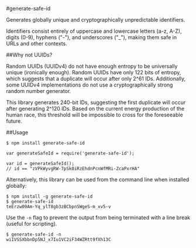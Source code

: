 #generate-safe-id

Generates globally unique and cryptographically unpredictable identifiers.

Identifiers consist entirely of uppercase and lowercase letters (a-z, A-Z),
digits (0-9), hyphens ("-"), and underscores ("_"), making them safe in URLs
and other contexts.

##Why not UUIDs?

Random UUIDs (UUIDv4) do not have enough entropy to be universally unique
(ironically enough). Random UUIDs have only 122 bits of entropy, which suggests
that a duplicate will occur after only 2^61 IDs.  Additionally, some UUIDv4
implementations do not use a cryptographically strong random number generator.

This library generates 240-bit IDs, suggesting the first duplicate will occur
after generating 2^120 IDs. Based on the current energy production of the human
race, this threshold will be impossible to cross for the foreseeable future.

##Usage

```
$ npm install generate-safe-id
```

```
var generateSafeId = require('generate-safe-id');

var id = generateSafeId();
// id == "zVPkWyvgRW-7pSk0iRzEhdnPcnWfMRi-ZcaPxrHA"
```

Alternatively, this library can be used from the command line when installed
globally:

```
$ npm install -g generate-safe-id
$ generate-safe-id
teErzw09Am-Yq_ylT8gb3zBCbpnSWgeS-m_xv5-v
```

Use the `-n` flag to prevent the output from being terminated with a line break
(useful for scripting).

```
$ generate-safe-id -n
wiIVSSXbbnDp5NJ_x7Iu1VC2iF34WZRtt9fXh13C
```
